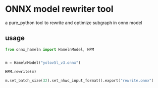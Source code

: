 # ONNX model rewriter tool


a pure_python tool to rewrite and optimize subgraph in onnx model


## usage

```python
from onnx_hameln import HamelnModel, HPM


m = HamelnModel("yolov5l_v3.onnx")

HPM.rewrite(m)
    
m.set_batch_size(32).set_nhwc_input_format().export("rewrite.onnx")
    

```